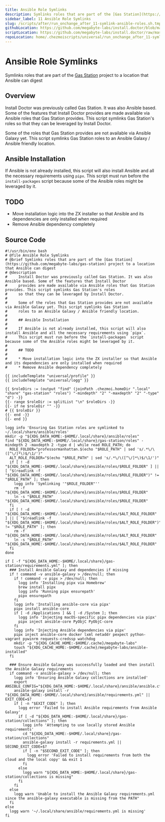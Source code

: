 ```yaml
---
title: Ansible Role Symlinks
description: Symlinks roles that are part of the [Gas Station](https://github.com/megabyte-labs/gas-station) project to a location that Ansible can digest
sidebar_label: 11 Ansible Role Symlinks
slug: /scripts/after/run_onchange_after_11-symlink-ansible-roles.sh.tmpl
githubLocation: https://github.com/megabyte-labs/install.doctor/blob/master/home/.chezmoiscripts/universal/run_onchange_after_11-symlink-ansible-roles.sh.tmpl
scriptLocation: https://github.com/megabyte-labs/install.doctor/raw/master/home/.chezmoiscripts/universal/run_onchange_after_11-symlink-ansible-roles.sh.tmpl
repoLocation: home/.chezmoiscripts/universal/run_onchange_after_11-symlink-ansible-roles.sh.tmpl
---
```

# Ansible Role Symlinks

Symlinks roles that are part of the [Gas Station](https://github.com/megabyte-labs/gas-station) project to a location that Ansible can digest

## Overview

Install Doctor was previously called Gas Station. It was also Ansible based. Some of the features that Install Doctor
provides are made available via Ansible roles that Gas Station provides. This script symlinks Gas Station's roles
so that they can be leveraged by Install Doctor.

Some of the roles that Gas Station provides are not available via Ansible Galaxy yet. This script symlinks Gas Station
roles to an Ansible Galaxy / Ansible friendly location.

## Ansible Installation

If Ansible is not already installed, this script will also install Ansible and all the necessary requirements using `pipx`.
This script must run before the `install-packages` script because some of the Ansible roles might be leveraged by it.

## TODO

* Move installation logic into the ZX installer so that Ansible and its dependencies are only installed when required
* Remove Ansible dependency completely



## Source Code

```
#!/usr/bin/env bash
# @file Ansible Role Symlinks
# @brief Symlinks roles that are part of the [Gas Station](https://github.com/megabyte-labs/gas-station) project to a location that Ansible can digest
# @description
#     Install Doctor was previously called Gas Station. It was also Ansible based. Some of the features that Install Doctor
#     provides are made available via Ansible roles that Gas Station provides. This script symlinks Gas Station's roles
#     so that they can be leveraged by Install Doctor.
#
#     Some of the roles that Gas Station provides are not available via Ansible Galaxy yet. This script symlinks Gas Station
#     roles to an Ansible Galaxy / Ansible friendly location.
#
#     ## Ansible Installation
#
#     If Ansible is not already installed, this script will also install Ansible and all the necessary requirements using `pipx`.
#     This script must run before the `install-packages` script because some of the Ansible roles might be leveraged by it.
#
#     ## TODO
#
#     * Move installation logic into the ZX installer so that Ansible and its dependencies are only installed when required
#     * Remove Ansible dependency completely

{{ includeTemplate "universal/profile" }}
{{ includeTemplate "universal/logg" }}

{{ $roleDirs := (output "find" (joinPath .chezmoi.homeDir ".local" "share" "gas-station" "roles") "-mindepth" "2" "-maxdepth" "2" "-type" "d") -}}
{{- range $roleDir := splitList "\n" $roleDirs -}}
{{- if ne $roleDir "" -}}
# {{ $roleDir }}
{{- end -}}
{{- end }}

logg info 'Ensuring Gas Station roles are symlinked to ~/.local/share/ansible/roles'
mkdir -p "${XDG_DATA_HOME:-$HOME/.local/share}/ansible/roles"
find "${XDG_DATA_HOME:-$HOME/.local/share}/gas-station/roles" -mindepth 2 -maxdepth 2 -type d | while read ROLE_PATH; do
  ROLE_FOLDER="professormanhattan.$(echo "$ROLE_PATH" | sed 's/.*\/\([^\/]*\)$/\1/')"
  ALT_ROLE_FOLDER="$(echo "$ROLE_PATH" | sed 's/.*\/\([^\/]*\)$/\1/')"
  if [ ! -d "${XDG_DATA_HOME:-$HOME/.local/share}/ansible/roles/$ROLE_FOLDER" ] || [ "$(readlink -f "${XDG_DATA_HOME:-$HOME/.local/share}/ansible/roles/$ROLE_FOLDER")" != "$ROLE_PATH" ]; then
    logg info 'Symlinking '"$ROLE_FOLDER"''
    rm -f "${XDG_DATA_HOME:-$HOME/.local/share}/ansible/roles/$ROLE_FOLDER"
    ln -s "$ROLE_PATH" "${XDG_DATA_HOME:-$HOME/.local/share}/ansible/roles/$ROLE_FOLDER"
  fi
  if [ ! -d "${XDG_DATA_HOME:-$HOME/.local/share}/ansible/roles/$ALT_ROLE_FOLDER" ] || [ "$(readlink -f "${XDG_DATA_HOME:-$HOME/.local/share}/ansible/roles/$ALT_ROLE_FOLDER")" != "$ROLE_PATH" ]; then
    rm -f "${XDG_DATA_HOME:-$HOME/.local/share}/ansible/roles/$ALT_ROLE_FOLDER"
    ln -s "$ROLE_PATH" "${XDG_DATA_HOME:-$HOME/.local/share}/ansible/roles/$ALT_ROLE_FOLDER"
  fi
done

if [ -f "${XDG_DATA_HOME:-$HOME/.local/share}/gas-station/requirements.yml" ]; then
  ### Install Ansible Galaxy and dependencies if missing
  if ! command -v ansible-galaxy > /dev/null; then
    if ! command -v pipx > /dev/null; then
      logg info 'Installing pipx via Homebrew'
      brew install pipx
      logg info 'Running pipx ensurepath'
      pipx ensurepath
    fi
    logg info 'Installing ansible-core via pipx'
    pipx install ansible-core
    if [ -d /Applications ] && [ -d /System ]; then
      logg info 'Injecting macOS-specific pipx dependencies via pipx'
      pipx inject ansible-core PyObjC PyObjC-core
    fi
    logg info 'Injecting Ansible dependencies via pipx'
    pipx inject ansible-core docker lxml netaddr pexpect python-vagrant pywinrm requests-credssp watchdog
    mkdir -p "${XDG_CACHE_HOME:-$HOME/.cache}/megabyte-labs"
    touch "${XDG_CACHE_HOME:-$HOME/.cache}/megabyte-labs/ansible-installed"
  fi

  ### Ensure Ansible Galaxy was successfully loaded and then install the Ansible Galaxy requirements
  if command -v ansible-galaxy > /dev/null; then
    logg info 'Ensuring Ansible Galaxy collections are installed'
    export ANSIBLE_CONFIG="${XDG_DATA_HOME:-$HOME/.local/share}/ansible/ansible.cfg"
    ansible-galaxy install -r "${XDG_DATA_HOME:-$HOME/.local/share}/ansible/requirements.yml" || EXIT_CODE=$?
    if [ -n "$EXIT_CODE" ]; then
      logg error 'Failed to install Ansible requirements from Ansible Galaxy'
      if [ -d "${XDG_DATA_HOME:-$HOME/.local/share}/gas-station/collections" ]; then
        logg info 'Attempting to use locally stored Ansible requirements'
        cd "${XDG_DATA_HOME:-$HOME/.local/share}/gas-station/collections"
        ansible-galaxy install -r requirements.yml || SECOND_EXIT_CODE=$?
        if [ -n "$SECOND_EXIT_CODE" ]; then
          logg error 'Failed to install requirements from both the cloud and the local copy' && exit 1
        fi
      else
        logg warn "${XDG_DATA_HOME:-$HOME/.local/share}/gas-station/collections is missing"
      fi
    fi
  else
    logg warn 'Unable to install the Ansible Galaxy requirements.yml since the ansible-galaxy executable is missing from the PATH"
  fi
else
  logg warn '~/.local/share/ansible/requirements.yml is missing'
fi
```
